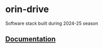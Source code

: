 # orin-drive
Software stack built during 2024-25 season

## [Documentation](https://github.com/MMR-electric-driverless/orin-drive/tree/main/docs/home.md)